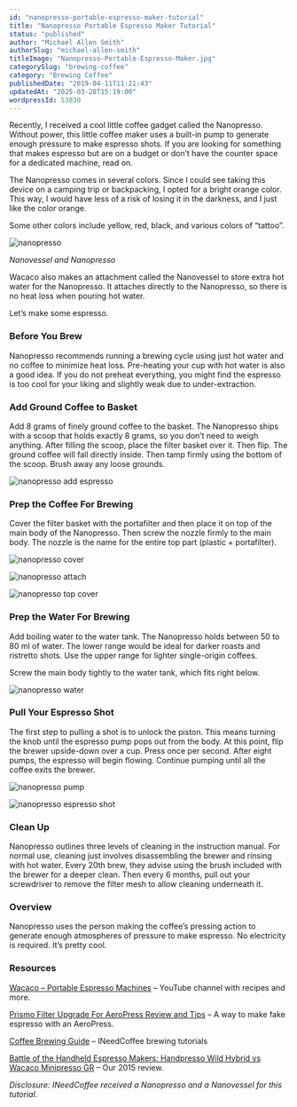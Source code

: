 ```yaml
---
id: "nanopresso-portable-espresso-maker-tutorial"
title: "Nanopresso Portable Espresso Maker Tutorial"
status: "published"
author: "Michael Allen Smith"
authorSlug: "michael-allen-smith"
titleImage: "Nanopresso-Portable-Espresso-Maker.jpg"
categorySlug: "brewing-coffee"
category: "Brewing Coffee"
publishedDate: "2019-04-11T11:21:43"
updatedAt: "2025-03-28T15:19:00"
wordpressId: 53830
---
```


Recently, I received a cool little coffee gadget called the Nanopresso. Without power, this little coffee maker uses a built-in pump to generate enough pressure to make espresso shots. If you are looking for something that makes espresso but are on a budget or don’t have the counter space for a dedicated machine, read on.

The Nanopresso comes in several colors. Since I could see taking this device on a camping trip or backpacking, I opted for a bright orange color. This way, I would have less of a risk of losing it in the darkness, and I just like the color orange.

Some other colors include yellow, red, black, and various colors of “tattoo”.

![nanopresso ](nanopresso-box.jpg)

*Nanovessel and Nanopresso*

Wacaco also makes an attachment called the Nanovessel to store extra hot water for the Nanopresso. It attaches directly to the Nanopresso, so there is no heat loss when pouring hot water.

Let’s make some espresso.

### Before You Brew

Nanopresso recommends running a brewing cycle using just hot water and no coffee to minimize heat loss. Pre-heating your cup with hot water is also a good idea. If you do not preheat everything, you might find the espresso is too cool for your liking and slightly weak due to under-extraction.

### Add Ground Coffee to Basket

Add 8 grams of finely ground coffee to the basket. The Nanopresso ships with a scoop that holds exactly 8 grams, so you don’t need to weigh anything. After filling the scoop, place the filter basket over it. Then flip. The ground coffee will fall directly inside. Then tamp firmly using the bottom of the scoop. Brush away any loose grounds.

![nanopresso add espresso](nanopress-add-espresso.jpg)

### Prep the Coffee For Brewing

Cover the filter basket with the portafilter and then place it on top of the main body of the Nanopresso. Then screw the nozzle firmly to the main body. The nozzle is the name for the entire top part (plastic + portafilter).

![nanopresso cover](nanopresso-cover.jpg)

![nanopresso attach](nanopresso-attach.jpg)

![nanopresso top cover](nanopresso-top-cover.jpg)

### Prep the Water For Brewing

Add boiling water to the water tank. The Nanopresso holds between 50 to 80 ml of water. The lower range would be ideal for darker roasts and ristretto shots. Use the upper range for lighter single-origin coffees.

Screw the main body tightly to the water tank, which fits right below.

![nanopresso water](nanopresso-water.jpg)

### Pull Your Espresso Shot

The first step to pulling a shot is to unlock the piston. This means turning the knob until the espresso pump pops out from the body. At this point, flip the brewer upside-down over a cup. Press once per second. After eight pumps, the espresso will begin flowing. Continue pumping until all the coffee exits the brewer.

![nanopresso pump](nanopresso-pump.jpg)

![nanopresso espresso shot](nanopresso-espresso-shot.jpg)

### Clean Up

Nanopresso outlines three levels of cleaning in the instruction manual. For normal use, cleaning just involves disassembling the brewer and rinsing with hot water. Every 20th brew, they advise using the brush included with the brewer for a deeper clean. Then every 6 months, pull out your screwdriver to remove the filter mesh to allow cleaning underneath it.

### Overview

Nanopresso uses the person making the coffee’s pressing action to generate enough atmospheres of pressure to make espresso. No electricity is required. It’s pretty cool.

### Resources

[Wacaco – Portable Espresso Machines](https://www.youtube.com/channel/UC-y91EU3KtDG_yZuSxeMI6w?view_as=subscriber) – YouTube channel with recipes and more.

[Prismo Filter Upgrade For AeroPress Review and Tips](http://ineedcoffee.com/prismo-filter-upgrade-for-aeropress-review-and-tips/) – A way to make fake espresso with an AeroPress.

[Coffee Brewing Guide](http://ineedcoffee.com/coffee-brewing-guide/) – INeedCoffee brewing tutorials

[Battle of the Handheld Espresso Makers: Handpresso Wild Hybrid vs Wacaco Minipresso GR](http://ineedcoffee.com/battle-handheld-espresso-makers-handpresso-wild-hybrid-vs-wacaco-minipresso-gr/) – Our 2015 review.

*Disclosure: INeedCoffee received a Nanopresso and a Nanovessel for this tutorial.*